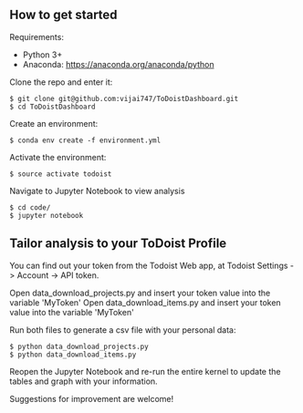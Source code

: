 ## How to get started

Requirements:

* Python 3+
* Anaconda: https://anaconda.org/anaconda/python

Clone the repo and enter it:

    $ git clone git@github.com:vijai747/ToDoistDashboard.git
    $ cd ToDoistDashboard

Create an environment:

    $ conda env create -f environment.yml

Activate the environment:

    $ source activate todoist

Navigate to Jupyter Notebook to view analysis

    $ cd code/
    $ jupyter notebook

## Tailor analysis to your ToDoist Profile

You can find out your token from the Todoist Web app, at Todoist Settings -> Account -> API token.

Open data_download_projects.py and insert your token value into the variable 'MyToken'
Open data_download_items.py and insert your token value into the variable 'MyToken'

Run both files to generate a csv file with your personal data:

    $ python data_download_projects.py
    $ python data_download_items.py

Reopen the Jupyter Notebook and re-run the entire kernel to update the tables and graph with your information.

Suggestions for improvement are welcome!
